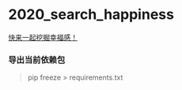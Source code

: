 # 2020_search_happiness

[快来一起挖掘幸福感！](https://tianchi.aliyun.com/competition/entrance/231702/information)

### 导出当前依赖包 
> pip freeze > requirements.txt

